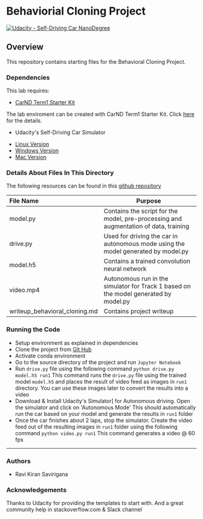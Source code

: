 # Behaviorial Cloning Project

[![Udacity - Self-Driving Car NanoDegree](https://s3.amazonaws.com/udacity-sdc/github/shield-carnd.svg)](http://www.udacity.com/drive)

Overview
---
This repository contains starting files for the Behavioral Cloning Project.

### Dependencies
This lab requires:

* [CarND Term1 Starter Kit](https://github.com/udacity/CarND-Term1-Starter-Kit)

The lab enviroment can be created with CarND Term1 Starter Kit. Click [here](https://github.com/udacity/CarND-Term1-Starter-Kit/blob/master/README.md) for the details.

* Udacity's Self-Driving Car Simulator
- [Linux Version](https://d17h27t6h515a5.cloudfront.net/topher/2017/February/58ae46bb_linux-sim/linux-sim.zip)
- [Windows Version](https://d17h27t6h515a5.cloudfront.net/topher/2017/February/58ae4419_windows-sim/windows-sim.zip)
- [Mac Version](https://d17h27t6h515a5.cloudfront.net/topher/2017/February/58ae4594_mac-sim.app/mac-sim.app.zip)

### Details About Files In This Directory

The following resources can be found in this [github repository](https://github.com/mymachinelearnings/CarND-Behavioral-Cloning-P3.git)

|File Name        |Purpose                                                                             |
|:----------------|------------------------------------------------------------------------------------|
|model.py         |Contains the script for the model, pre-processing and augmentation of data, training|
|drive.py         |Used for driving the car in autonomous mode using the model generated by model.py   | 
|model.h5         |Contains a trained convolution neural network                                       |
|video.mp4        |Autonomous run in the simulator for Track 1 based on the model generated by model.py|
|writeup_behavioral_cloning.md|Contains project writeup                                                            |  

### Running the Code
- Setup environment as explained in dependencies
- Clone the project from [Git Hub](https://github.com/mymachinelearnings/CarND-Behavioral-Cloning-P3.git)
- Activate conda environment
- Go to the source directory of the project and run `Jupyter Notebook`
- Run `drive.py` file using the following command
    `python drive.py model.h5 run1`
    This command runs the `drive.py` file using the trained model `model.h5` and places the result of video feed as images in `run1` directory. You can use these images later to convert the results into a video
- Download & Install Udacity's Simulator] for Autonomous driving. Open the simulator and click on 'Autonomous Mode'
  This should automatically run the car based on your model and generate the results in `run1` folder
- Once the car finishes about 2 laps, stop the simulator. Create the video feed out of the resulting images in `run1` folder using the following command
    `python video.py run1` This command generates a video @ 60 fps
    
---

### **Authors** <br/>
* Ravi Kiran Savirigana

### **Acknowledgements** <br/>
Thanks to Udacity for providing the templates to start with. And a great community help in stackoverflow.com & Slack channel
